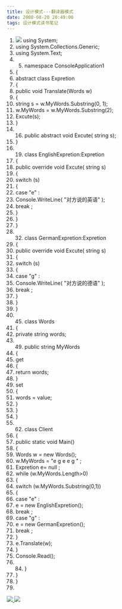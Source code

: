 ```yaml
---
title: 设计模式---翻译器模式
date: 2008-08-20 20:49:00
tags: 设计模式读书笔记
---
```

  1. ![](https://p-blog.csdn.net/images/p_blog_csdn_net/cuipengfei1/EntryImages/20080820/ClassDiagram1.jpg) using  System; 
  2. using  System.Collections.Generic; 
  3. using  System.Text; 
  4.   5. namespace  ConsoleApplication1 
  6. { 
  7. abstract  class  Expretion 
  8. { 
  9. public  void  Translate(Words w) 
  10. { 
  11. string  s = w.MyWords.Substring(0, 1); 
  12. w.MyWords = w.MyWords.Substring(2); 
  13. Excute(s); 
  14. } 
  15.   16. public  abstract  void  Excute(  string  s); 
  17. } 
  18.   19. class  EnglishExpretion:Expretion 
  20. { 
  21. public  override  void  Excute(  string  s) 
  22. { 
  23. switch  (s) 
  24. { 
  25. case  "e"  : 
  26. Console.WriteLine(  "对方说的英语"  ); 
  27. break  ; 
  28. } 
  29. } 
  30. } 
  31.   32. class  GermanExpretion:Expretion 
  33. { 
  34. public  override  void  Excute(  string  s) 
  35. { 
  36. switch  (s) 
  37. { 
  38. case  "g"  : 
  39. Console.WriteLine(  "对方说的德语"  ); 
  40. break  ; 
  41. } 
  42. } 
  43. } 
  44.   45. class  Words 
  46. { 
  47. private  string  words; 
  48.   49. public  string  MyWords 
  50. { 
  51. get 
  52. { 
  53. return  words; 
  54. } 
  55. set 
  56. { 
  57. words = value; 
  58. } 
  59. } 
  60. } 
  61.   62. class  Client 
  63. { 
  64. public  static  void  Main() 
  65. { 
  66. Words w =  new  Words(); 
  67. w.MyWords =  "e g e e g "  ; 
  68. Expretion e=  null  ; 
  69. while  (w.MyWords.Length>0) 
  70. { 
  71. switch  (w.MyWords.Substring(0,1)) 
  72. { 
  73. case  "e"  : 
  74. e =  new  EnglishExpretion(); 
  75. break  ; 
  76. case  "g"  : 
  77. e =  new  GermanExpretion(); 
  78. break  ; 
  79. } 
  80. e.Translate(w); 
  81. } 
  82. Console.Read(); 
  83.   84. } 
  85. } 
  86. } 
  87. 

[ ![](https://profile.csdnimg.cn/5/2/5/3_cuipengfei1)
![](https://g.csdnimg.cn/static/user-reg-year/1x/11.png)
](https://blog.csdn.net/cuipengfei1)





